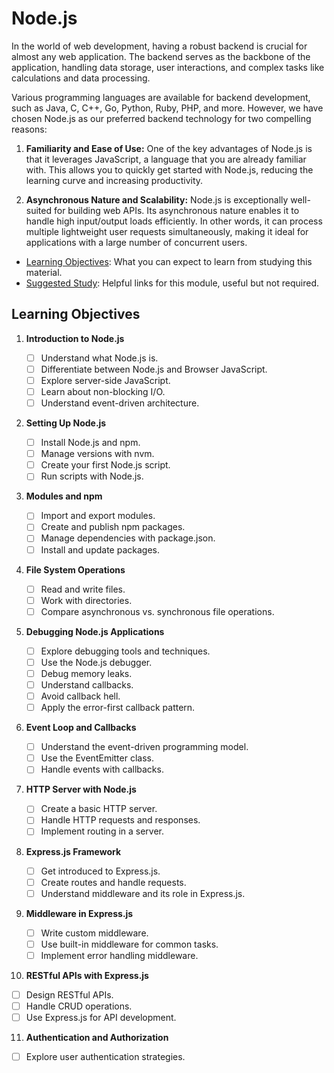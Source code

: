# Node.js

In the world of web development, having a robust backend is crucial for almost any web application. The backend serves as the backbone of the application, handling data storage, user interactions, and complex tasks like calculations and data processing.

Various programming languages are available for backend development, such as Java, C, C++, Go, Python, Ruby, PHP, and more. However, we have chosen Node.js as our preferred backend technology for two compelling reasons:

1. **Familiarity and Ease of Use:** One of the key advantages of Node.js is that it leverages JavaScript, a language that you are already familiar with. This allows you to quickly get started with Node.js, reducing the learning curve and increasing productivity.

2. **Asynchronous Nature and Scalability:** Node.js is exceptionally well-suited for building web APIs. Its asynchronous nature enables it to handle high input/output loads efficiently. In other words, it can process multiple lightweight user requests simultaneously, making it ideal for applications with a large number of concurrent users.

- [Learning Objectives](#learning-objectives): What you can expect to learn from studying this material.
- [Suggested Study](./suggested-study.md): Helpful links for this module, useful but not required.

## Learning Objectives

1. **Introduction to Node.js**

   - [ ] Understand what Node.js is.
   - [ ] Differentiate between Node.js and Browser JavaScript.
   - [ ] Explore server-side JavaScript.
   - [ ] Learn about non-blocking I/O.
   - [ ] Understand event-driven architecture.

2. **Setting Up Node.js**

   - [ ] Install Node.js and npm.
   - [ ] Manage versions with nvm.
   - [ ] Create your first Node.js script.
   - [ ] Run scripts with Node.js.

3. **Modules and npm**

   - [ ] Import and export modules.
   - [ ] Create and publish npm packages.
   - [ ] Manage dependencies with package.json.
   - [ ] Install and update packages.

4. **File System Operations**

   - [ ] Read and write files.
   - [ ] Work with directories.
   - [ ] Compare asynchronous vs. synchronous file operations.

5. **Debugging Node.js Applications**

   - [ ] Explore debugging tools and techniques.
   - [ ] Use the Node.js debugger.
   - [ ] Debug memory leaks.
   - [ ] Understand callbacks.
   - [ ] Avoid callback hell.
   - [ ] Apply the error-first callback pattern.

6. **Event Loop and Callbacks**

   - [ ] Understand the event-driven programming model.
   - [ ] Use the EventEmitter class.
   - [ ] Handle events with callbacks.

7. **HTTP Server with Node.js**

   - [ ] Create a basic HTTP server.
   - [ ] Handle HTTP requests and responses.
   - [ ] Implement routing in a server.

8. **Express.js Framework**

   - [ ] Get introduced to Express.js.
   - [ ] Create routes and handle requests.
   - [ ] Understand middleware and its role in Express.js.

9. **Middleware in Express.js**

   - [ ] Write custom middleware.
   - [ ] Use built-in middleware for common tasks.
   - [ ] Implement error handling middleware.

10. **RESTful APIs with Express.js**

- [ ] Design RESTful APIs.
- [ ] Handle CRUD operations.
- [ ] Use Express.js for API development.

11. **Authentication and Authorization**

- [ ] Explore user authentication strategies.
